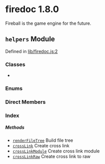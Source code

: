 
# firedoc 1.8.0

Fireball is the game engine for the future.


## `helpers` Module



Defined in [lib/firedoc.js:2](../files/lib_firedoc.js.md#l2)






### Classes
  - [](../classes/.md)

### Enums


### Direct Members
### Index



##### Methods

  - [`renderFileTree`](#method-renderfiletree) Build file tree
  - [`crossLink`](#method-crosslink) Create cross link
  - [`crossLinkModule`](#method-crosslinkmodule) Create cross link module
  - [`crossLinkRaw`](#method-crosslinkraw) Create cross link to raw




